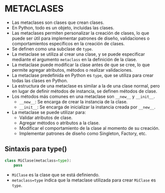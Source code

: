 # METACLASES

* Las metaclases son clases que crean clases.
* En Python, todo es un objeto, incluidas las clases.
* Las metaclases permiten personalizar la creación de clases, lo que puede ser útil para implementar patrones de diseño, validaciones o comportamientos específicos en la creación de clases.
* Se definen como una subclase de `type`.
* La metaclase se utiliza al crear una clase, y se puede especificar mediante el argumento `metaclass` en la definición de la clase.
* La metaclase puede modificar la clase antes de que se cree, lo que permite agregar atributos, métodos o realizar validaciones.
* La metaclase predefinida en Python es `type`, que se utiliza para crear todas las clases en Python.
* La estructura de una metaclase es similar a la de una clase normal, pero en lugar de definir métodos de instancia, se definen métodos de clase.
* Los métodos más comunes en una metaclase son `__new__` y `__init__`.
  * `__new__`: Se encarga de crear la instancia de la clase.
  * `__init__`: Se encarga de inicializar la instancia creada por `__new__`.
* La metaclase se puede utilizar para:
  * Validar atributos de clase.
  * Agregar métodos o atributos a la clase.
  * Modificar el comportamiento de la clase al momento de su creación.
  * Implementar patrones de diseño como Singleton, Factory, etc.

## Sintaxis para type()

```python
class MiClase(metaclass=type):
    pass
```
* `MiClase` es la clase que se está definiendo.
* `metaclass=type` indica que la metaclase utilizada para crear `MiClase` es `type`.